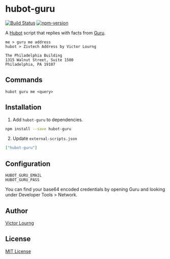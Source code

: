 hubot-guru  
=============

[![Build Status][travis-badge]][travis]
[![npm-version][npm-badge]][npm]

A [Hubot] script that replies with facts from [Guru].

```
me > guru me address
hubot > Zivtech Address by Victor Lourng

The Philadelphia Building
1315 Walnut Street, Suite 1500
Philadelphia, PA 19107
```

Commands
--------

```
hubot guru me <query>
```

Installation
------------

1. Add `hubot-guru` to dependencies.

  ```bash
  npm install --save hubot-guru
  ```

2. Update `external-scripts.json`

  ```json
  ["hubot-guru"]
  ```

Configuration
-------------

```
HUBOT_GURU_EMAIL
HUBOT_GURU_PASS
```

You can find your base64 encoded credentials by opening Guru and looking under Developer Tools > Network.

Author
------

[Victor Lourng]

License
-------

[MIT License]


[Hubot]: https://hubot.github.com/
[Victor Lourng]: http://victorlourng.com/
[MIT License]: LICENSE
[travis-badge]: https://api.travis-ci.org/LabLayers/hubot-guru.svg?branch=master
[npm-badge]: http://img.shields.io/npm/v/hubot-guru.svg
[travis]: https://travis-ci.org/lablayers/hubot-guru
[npm]: https://www.npmjs.org/package/hubot-guru
[Guru]: http://getguru.com/
